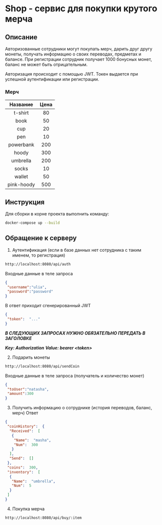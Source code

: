 # Shop - сервис для покупки крутого мерча
## Описание
Авторизованные сотрудники могут покупать мерч, дарить друг другу монеты, получать информацию о своих переводах, предметах и балансе. При регистрации сотрудник получает 1000 бонусных монет, баланс не может быть отрицательным.

Авторизация происходит с помощью JWT. Токен выдается при успешной аутентификации или регистрации.
### Мерч
| Название | Цена |
|:--:|:--:|
| t-shirt | 80
| book| 50
| cup| 20
| pen| 10
| powerbank| 200
| hoody| 300
| umbrella| 200
| socks| 10
| wallet| 50
| pink-hoody| 500

## Инструкция

Для сборки в корне проекта выполнить команду:
```bash
docker-compose up --build
```
## Обращение к серверу

 1.  Аутентификация (если в базе данных нет сотрудника с таким именем, то регистрация)
```bash
http://localhost:8080/api/auth
``` 
Входные данные в теле запроса
```json
{
 "username":"ulia",
 "password":"password"
}
```
В ответ приходит сгенерированный JWT
```json
{
 "token":  "..."
}
```
***В СЛЕДУЮЩИХ ЗАПРОСАХ НУЖНО ОБЯЗАТЕЛЬНО ПЕРЕДАТЬ В ЗАГОЛОВКЕ***

***Key: Authorization***
***Value: bearer \<token\>***

2. Подарить монеты
```bash 
http://localhost:8080/api/sendCoin
```
Входные данные в теле запроса (получатель и количество монет)
```json
{
 "toUser":"natasha",  
 "amount":300  
}
```
3. Получить информацию о сотруднике (история переводов, баланс, мерч)
Ответ
```json
{
 "coinHistory":  {  
  "Received":  [
   {
    "Name":  "masha",
    "Num":  300
   }
  ],
  "Send":  []
 },
 "coins":  300,
 "inventory":  [  
  {
   "Name":  "umbrella",
   "Num":  5
  }
 ]
}
```
4.  Покупка мерча
```bash
http://localhost:8080/api/buy/:item
``` 
